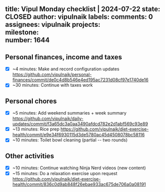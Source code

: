 title:	Vipul Monday checklist | 2024-07-22
state:	CLOSED
author:	vipulnaik
labels:	
comments:	0
assignees:	vipulnaik
projects:	
milestone:	
number:	1644
--
## Personal finances, income and taxes

- [x] ~4 minutes: Make and record configuration updates https://github.com/vipulnaik/personal-finances/commit/de0c4d8b546e4ed195ac7231d08cf97e1740de16
- [x] ~30 minutes: Continue with taxes work 

## Personal chores

- [x] ~5 minutes: Add weekend summaries + week summary https://github.com/vipulnaik/daily-updates/commit/f3a65dc3a0aa3490afdcd782e2d1abf569c93e89
- [x] ~13 minutes: Rice prep https://github.com/vipulnaik/diet-exercise-health/commit/e9e34f6930115d3de5780ac45d4508078bc58116
- [x] ~10 minutes: Toilet bowl cleaning (partial -- two rounds)

## Other activities

- [x] ~10 minutes: Continue watching Ninja Nerd videos (new content)
- [x] ~15 minutes: Do a relaxation exercise upon request https://github.com/vipulnaik/diet-exercise-health/commit/836c0d9ab848f26ebae933ac675de706a0a08191
